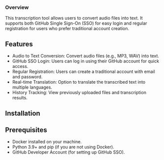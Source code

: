 ### Overview
This transcription tool allows users to convert audio files into text. It supports both GitHub Single Sign-On (SSO) for easy login and regular registration for users who prefer traditional account creation.

## Features
- Audio to Text Conversion: Convert audio files (e.g., MP3, WAV) into text.
- GitHub SSO Login: Users can log in using their GitHub account for quick access.
- Regular Registration: Users can create a traditional account with email and password.
- Real-time Translation: Option to translate the transcribed text into multiple languages.
- History Tracking: View previously uploaded files and transcription results.
## Installation
## Prerequisites
- Docker installed on your machine.
- Python 3.9+ and pip (if you are not using Docker).
- GitHub Developer Account (for setting up GitHub SSO).
